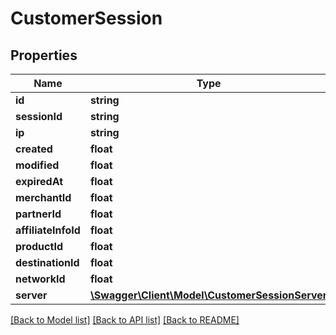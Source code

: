 # CustomerSession

## Properties
Name | Type | Description | Notes
------------ | ------------- | ------------- | -------------
**id** | **string** |  | 
**sessionId** | **string** |  | 
**ip** | **string** |  | 
**created** | **float** |  | [optional] 
**modified** | **float** |  | [optional] 
**expiredAt** | **float** |  | [optional] 
**merchantId** | **float** |  | [optional] 
**partnerId** | **float** |  | [optional] 
**affiliateInfoId** | **float** |  | [optional] 
**productId** | **float** |  | [optional] 
**destinationId** | **float** |  | [optional] 
**networkId** | **float** |  | [optional] 
**server** | [**\Swagger\Client\Model\CustomerSessionServer**](CustomerSessionServer.md) |  | [optional] 

[[Back to Model list]](../README.md#documentation-for-models) [[Back to API list]](../README.md#documentation-for-api-endpoints) [[Back to README]](../README.md)


